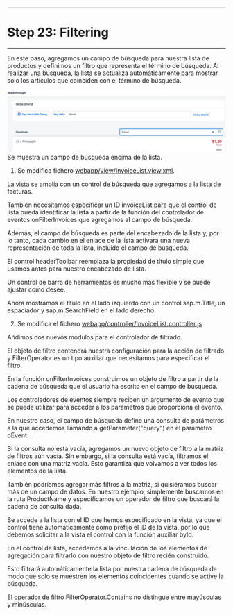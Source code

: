 *****************************
# Step 23: Filtering
*****************************

En este paso, agregamos un campo de búsqueda para nuestra lista de productos y definimos un filtro que representa el término de búsqueda. Al realizar una búsqueda, la lista se actualiza automáticamente para mostrar solo los artículos que coinciden con el término de búsqueda.

![alt text](image.png)
Se muestra un campo de búsqueda encima de la lista.

1. Se modifica fichero [webapp/view/InvoiceList.view.xml](webapp/view/InvoiceList.view.xml).


La vista se amplía con un control de búsqueda que agregamos a la lista de facturas. 

También necesitamos especificar un ID invoiceList para que el control de lista pueda identificar la lista a partir de la función del controlador de eventos onFilterInvoices que agregamos al campo de búsqueda.


Además, el campo de búsqueda es parte del encabezado de la lista y, por lo tanto, cada cambio en el enlace de la lista activará una nueva representación de toda la lista, incluido el campo de búsqueda.


El control headerToolbar reemplaza la propiedad de título simple que usamos antes para nuestro encabezado de lista. 

Un control de barra de herramientas es mucho más flexible y se puede ajustar como desee.


Ahora mostramos el título en el lado izquierdo con un control sap.m.Title, un espaciador y sap.m.SearchField en el lado derecho.


2. Se modifica el fichero [webapp/controller/InvoiceList.controller.js](webapp/controller/InvoiceList.controller.js)


Añdimos dos nuevos módulos para el controlador de filtrado. 


El objeto de filtro contendrá nuestra configuración para la acción de filtrado y FilterOperator es un tipo auxiliar que necesitamos para especificar el filtro.

En la función onFilterInvoices construimos un objeto de filtro a partir de la cadena de búsqueda que el usuario ha escrito en el campo de búsqueda. 


Los controladores de eventos siempre reciben un argumento de evento que se puede utilizar para acceder a los parámetros que proporciona el evento. 


En nuestro caso, el campo de búsqueda define una consulta de parámetros a la que accedemos llamando a getParameter("query") en el parámetro oEvent.

Si la consulta no está vacía, agregamos un nuevo objeto de filtro a la matriz de filtros aún vacía. Sin embargo, si la consulta está vacía, filtramos el enlace con una matriz vacía. 
Esto garantiza que volvamos a ver todos los elementos de la lista. 

También podríamos agregar más filtros a la matriz, si quisiéramos buscar más de un campo de datos. En nuestro ejemplo, simplemente buscamos en la ruta ProductName y especificamos un operador de filtro que buscará la cadena de consulta dada.


Se accede a la lista con el ID que hemos especificado en la vista, ya que el control tiene automáticamente como prefijo el ID de la vista, por lo que debemos solicitar a la vista el control con la función auxiliar byId. 


En el control de lista, accedemos a la vinculación de los elementos de agregación para filtrarlo con nuestro objeto de filtro recién construido. 


Esto filtrará automáticamente la lista por nuestra cadena de búsqueda de modo que solo se muestren los elementos coincidentes cuando se active la búsqueda. 


El operador de filtro FilterOperator.Contains no distingue entre mayúsculas y minúsculas.